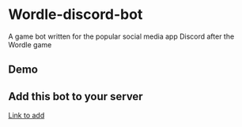 # Wordle-discord-bot

 A game bot written for the popular social media app Discord after the Wordle game

## Demo

[](../../../Downloads/Demo.mp4)

## Add this bot to your server

[Link to add](https://discord.com/api/oauth2/authorize?client_id=960612453832601660&permissions=277025475584&scope=bot%20applications.commands)
